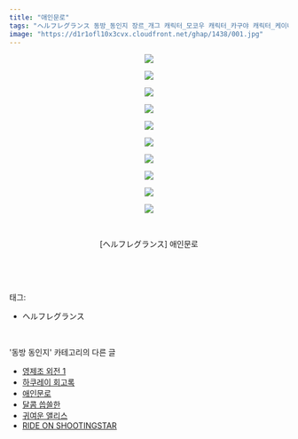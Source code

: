 ```yaml
---
title: "애인문로"
tags: "ヘルフレグランス 동방_동인지 장르_개그 캐릭터_모코우 캐릭터_카구야 캐릭터_케이네"
image: "https://d1r1ofl10x3cvx.cloudfront.net/ghap/1438/001.jpg"
---
```

<div class="article">
<p style="text-align: center; clear: none; float: none;"><img src="{{ site.imgserver7 }}/ghap/1438/001.jpg"/></p>
<p style="text-align: center; clear: none; float: none;"><img src="{{ site.imgserver7 }}/ghap/1438/002.jpg"/></p>
<p style="text-align: center; clear: none; float: none;"><img src="{{ site.imgserver7 }}/ghap/1438/003.jpg"/></p>
<p style="text-align: center; clear: none; float: none;"><img src="{{ site.imgserver7 }}/ghap/1438/004.jpg"/></p>
<p style="text-align: center; clear: none; float: none;"><img src="{{ site.imgserver7 }}/ghap/1438/005.jpg"/></p>
<p style="text-align: center; clear: none; float: none;"><img src="{{ site.imgserver7 }}/ghap/1438/006.jpg"/></p>
<p style="text-align: center; clear: none; float: none;"><img src="{{ site.imgserver7 }}/ghap/1438/007.jpg"/></p>
<p style="text-align: center; clear: none; float: none;"><img src="{{ site.imgserver7 }}/ghap/1438/008.jpg"/></p>
<p style="text-align: center; clear: none; float: none;"><img src="{{ site.imgserver7 }}/ghap/1438/009.jpg"/></p>
<p style="text-align: center; clear: none; float: none;"><img src="{{ site.imgserver7 }}/ghap/1438/010.jpg"/></p>
<p style="text-align: center; clear: none; float: none;"><br/></p>
<p style="text-align: center; clear: none; float: none;">[ヘルフレグランス] 애인문로</p>
<p><br/></p>
</div><br/>
<div class="tagTrail">
<p>태그: </p>
<ul>
<li>ヘルフレグランス</li>
</ul>
</div><br/>
<div class="another">
<p>'동방 동인지' 카테고리의 다른 글</p>
<ul>
<li><a href="/ghap_1442">영제조 외전 1</a></li>
<li><a href="/ghap_1441">하쿠레이 회고록</a></li>
<li><a href="/ghap_1438">애인문로</a></li>
<li><a href="/ghap_1437">달콤 씁쓸한</a></li>
<li><a href="/ghap_1436">귀여운 앨리스</a></li>
<li><a href="/ghap_1435">RIDE ON SHOOTINGSTAR</a></li>
</ul>
</div><br/>
<div class="cb_module cb_fluid">
<div class="cb_wrt cb_profile">
</div><!-- commentList close -->
</div><br/>
